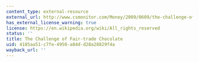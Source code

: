 ```yaml
---
content_type: external-resource
external_url: http://www.csmonitor.com/Money/2009/0609/the-challenge-of-fair-trade-chocolate
has_external_license_warning: true
license: https://en.wikipedia.org/wiki/All_rights_reserved
status: ''
title: The Challenge of Fair-trade Chocolate
uid: 4185aa51-c7fe-4950-a84d-d28a28829f4a
wayback_url: ''
---
```

